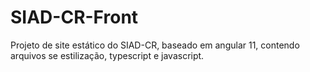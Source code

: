# SIAD-CR-Front
Projeto de site estático do SIAD-CR, baseado em angular 11, contendo arquivos se estilização, typescript e javascript.
